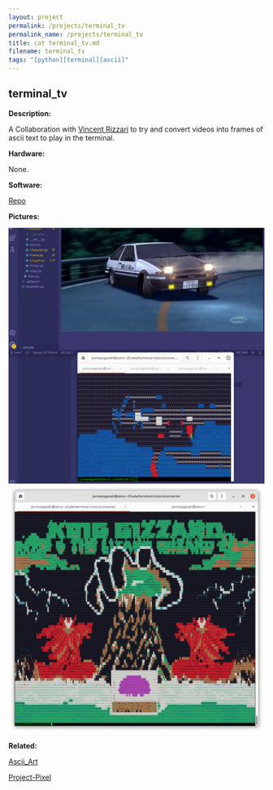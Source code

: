 ```yaml
---
layout: project
permalink: /projects/terminal_tv
permalink_name: /projects/terminal_tv
title: cat terminal_tv.md
filename: terminal_tv
tags: "[python][terminal][ascii]"
---
```

## terminal_tv

**Description:**

A Collaboration with [Vincent Rizzari](https://github.com/rizzarivincent) to try and convert videos into frames of ascii text to play in the terminal.

**Hardware:**

None.

**Software:**

[Repo](https://github.com/Jormungandr1105/terminal-tv)

**Pictures:**

![Test_0](/assets/images/initial_d.png)
![Test_1](/assets/images/mind_fuzz.png)

**Related:**

[Ascii_Art](https://github.com/Jormungandr1105/Ascii_Art)

[Project-Pixel](https://github.com/Jormungandr1105/Project-Pixel)
